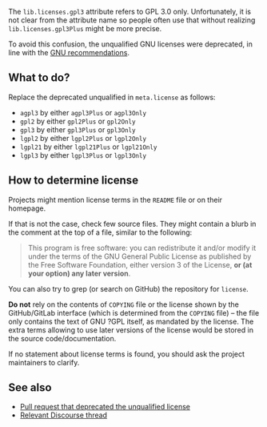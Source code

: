 The `lib.licenses.gpl3` attribute refers to GPL 3.0 only. Unfortunately, it is not clear from the attribute name so people often use that without realizing `lib.licenses.gpl3Plus` might be more precise.

To avoid this confusion, the unqualified GNU licenses were deprecated, in line with the [GNU recommendations](https://gnu.org/licenses/identify-licenses-clearly.html).

## What to do?

Replace the deprecated unqualified in `meta.license` as follows:

- `agpl3` by either `agpl3Plus` or `agpl3Only`
- `gpl2` by either `gpl2Plus` or `gpl2Only`
- `gpl3` by either `gpl3Plus` or `gpl3Only`
- `lgpl2` by either `lgpl2Plus` or `lgpl2Only`
- `lgpl21` by either `lgpl21Plus` or `lgpl21Only`
- `lgpl3` by either `lgpl3Plus` or `lgpl3Only`

## How to determine license

Projects might mention license terms in the `README` file or on their homepage.

If that is not the case, check few source files. They might contain a blurb in the comment at the top of a file, similar to the following:

> This program is free software: you can redistribute it and/or modify it under the terms of the GNU General Public License as published by the Free Software Foundation, either version 3 of the License, **or (at your option) any later version**.

You can also try to grep (or search on GitHub) the repository for `license`.

**Do not** rely on the contents of `COPYING` file or the license shown by the GitHub/GitLab interface (which is determined from the `COPYING` file) – the file only contains the text of GNU ?GPL itself, as mandated by the license. The extra terms allowing to use later versions of the license would be stored in the source code/documentation.

If no statement about license terms is found, you should ask the project maintainers to clarify.

## See also

- [Pull request that deprecated the unqualified license](https://github.com/NixOS/nixpkgs/pull/92348)
- [Relevant Discourse thread](https://discourse.nixos.org/t/lib-licenses-gpl3-co-are-now-deprecated/8206)
